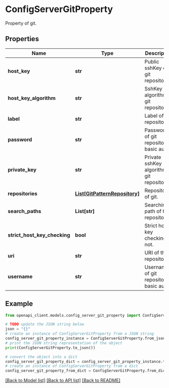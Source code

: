 # ConfigServerGitProperty

Property of git.

## Properties

Name | Type | Description | Notes
------------ | ------------- | ------------- | -------------
**host_key** | **str** | Public sshKey of git repository. | [optional] 
**host_key_algorithm** | **str** | SshKey algorithm of git repository. | [optional] 
**label** | **str** | Label of the repository | [optional] 
**password** | **str** | Password of git repository basic auth. | [optional] 
**private_key** | **str** | Private sshKey algorithm of git repository. | [optional] 
**repositories** | [**List[GitPatternRepository]**](GitPatternRepository.md) | Repositories of git. | [optional] 
**search_paths** | **List[str]** | Searching path of the repository | [optional] 
**strict_host_key_checking** | **bool** | Strict host key checking or not. | [optional] 
**uri** | **str** | URI of the repository | 
**username** | **str** | Username of git repository basic auth. | [optional] 

## Example

```python
from openapi_client.models.config_server_git_property import ConfigServerGitProperty

# TODO update the JSON string below
json = "{}"
# create an instance of ConfigServerGitProperty from a JSON string
config_server_git_property_instance = ConfigServerGitProperty.from_json(json)
# print the JSON string representation of the object
print(ConfigServerGitProperty.to_json())

# convert the object into a dict
config_server_git_property_dict = config_server_git_property_instance.to_dict()
# create an instance of ConfigServerGitProperty from a dict
config_server_git_property_from_dict = ConfigServerGitProperty.from_dict(config_server_git_property_dict)
```
[[Back to Model list]](../README.md#documentation-for-models) [[Back to API list]](../README.md#documentation-for-api-endpoints) [[Back to README]](../README.md)


